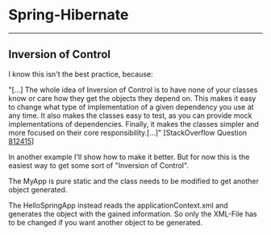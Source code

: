 # Spring-Hibernate

---

## Inversion of Control

I know this isn't the best practice, because:

"[...] The whole idea of Inversion of Control is to have none of your classes know or care how they get the objects they depend on. This makes it easy to change what type of implementation of a given dependency you use at any time. It also makes the classes easy to test, as you can provide mock implementations of dependencies. Finally, it makes the classes simpler and more focused on their core responsibility.[...]" [StackOverflow Question [812415](https://stackoverflow.com/questions/812415/why-is-springs-applicationcontext-getbean-considered-bad)]

In another example I'll show how to make it better. But for now this is the easiest way to get some sort of "Inversion of Control".

The MyApp is pure static and the class needs to be modified to get another object generated.

The HelloSpringApp instead reads the applicationContext.xml and generates the object with the gained information. So only the XML-File has to be changed if you want another object to be generated.
